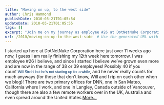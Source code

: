 ```yaml
---
title: "Moving on up, to the west side"
author: Chris Hammond
publishDate: 2010-05-21T01:05:54
updateDate: 2010-05-21T01:05:55
tags: []
excerpt: "Join me on my journey as employee #26 at DotNetNuke Corporation. From humble beginnings to a team of 40+, we're growing fast across multiple locations!"
url: /2010/moving-on-up-to-the-west-side  # Use the generated URL with year
---
```

I started up here at DotNetNuke Corporation here just over 11 weeks ago now, I guess I am really finishing my 12th week here tomorrow. I was employee #26 I believe, and since I started I believe we’ve grown even more and are now in the range of 38 or 39 employees! Possibly 40 if you count <a href="https://www.willstrohl.com/Blog/EntryId/575/LITERALLY-Living-the-Dream-DotNetNuke-Style" target="_blank" style="color: #003366; text-decoration: none; font-weight: normal; font-family: arial, helvetica, sans-serif; font-size: 12px;">Will Strohl but he’s not starting up for a while</a>, and he never really counts for much anyways (for those that don’t know, Will and I rip on each other when we blog)! There are two primary offices for DNN, one in San Mateo, California where I work, and one in Langley, Canada outside of Vancouver, though there are also a few remote workers over in the UK, Australia and even spread around the United States.<a href=https://www.dotnetnuke.com/Community/Blogs/tabid/825/EntryId/2613/Moving-on-up-to-the-west-side.aspx>More...</a><img src="https://feeds.feedburner.com/~r/dnndaily/~4/NiC8LYnXBVc" height="1" width="1"/>



